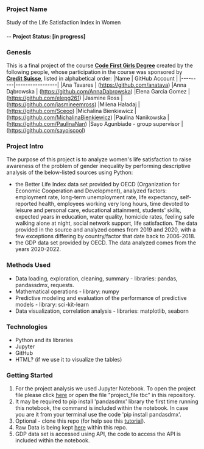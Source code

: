 ### Project Name
Study of the Life Satisfaction Index in Women

#### -- Project Status: [in progress]

### Genesis
This is a final project of the course **[Code First Girls Degree](https://codefirstgirls.com/courses/cfgdegree/)** created by the following people, whose participation in the course was sponsored by **[Credit Suisse](https://www.credit-suisse.com/)**, listed in alphabetical order:
|Name     |  GitHub Account   | 
|---------|-----------------|
|Ana Tavares | (https://github.com/anatava)
|Anna Dąbrowska | (https://github.com/AnnaDabrowska)
|Elena Garcia Gomez | (https://github.com/elepg261)
|Jasmine Ross | (https://github.com/jasmineemross)
|Milena Haładaj | (https://github.com/Sceoo)
|Michalina Bienkiewicz | (https://github.com/MichalinaBienkiewicz)
|Paulina Nanikowska | (https://github.com/PaulinaNan)
|Sayo Agunbiade - group supervisor | (https://github.com/sayoiscool)

### Project Intro
The purpose of this project is to analyze women's life satisfaction to raise awareness of the problem of gender inequality by performing descriptive analysis of the below-listed sources using Python:
- the Better Life Index data set provided by OECD (Organization for Economic Cooperation and Development), analyzed factors: employment rate, long-term unemployment rate, life expectancy, self-reported health, employees working very long hours, time devoted to leisure and personal care, educational attainment, students' skills, expected years in education, water quality, homicide rates, feeling safe walking alone at night, social network support, life satisfaction. The data provided in the source and analyzed comes from 2019 and 2020, with a few exceptions differing by country/factor that date back to 2006-2018. 
- the GDP data set provided by OECD. The data analyzed comes from the years 2020-2022.

### Methods Used
* Data loading, exploration, cleaning, summary - libraries: pandas, pandassdmx, requests.
* Mathematical operations - library: numpy
* Predictive modeling and evaluation of the performance of predictive models - library: sci-kit-learn
* Data visualization, correlation analysis - libraries: matplotlib, seaborn

### Technologies
* Python and its libraries
* Jupyter
* GitHub
* HTML? (if we use it to visualize the tables)

### Getting Started
1. For the project analysis we used Jupyter Notebook. To open the project file please click [here](?link) or open the file "project_file tbc" in this repository. 
2. It may be required to pip install 'pandasdmx' library the first time running this notebook, the command is included within the notebook. In case you are it from your terminal use the code 'pip install pandasdmx'.
3. Optional - clone this repo (for help see this [tutorial](https://help.github.com/articles/cloning-a-repository/)).
4. Raw Data is being kept [here](https://github.com/Sceoo/FINAL_PROJECT/tree/main/data) within this repo.
5. GDP data set is accessed using API, the code to access the API is included within the notebook. 
